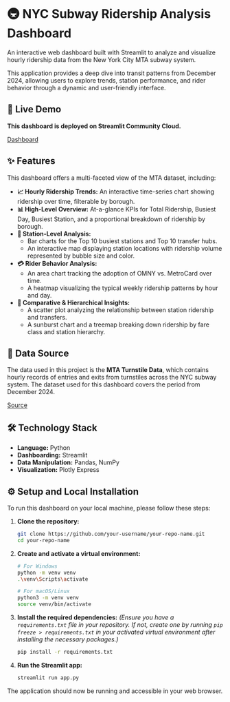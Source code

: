 # 🚇 NYC Subway Ridership Analysis Dashboard

An interactive web dashboard built with Streamlit to analyze and visualize hourly ridership data from the New York City MTA subway system.

This application provides a deep dive into transit patterns from December 2024, allowing users to explore trends, station performance, and rider behavior through a dynamic and user-friendly interface.

## 🚀 Live Demo

**This dashboard is deployed on Streamlit Community Cloud.**

[Dashboard](https://nyc-ridership-dashboard.streamlit.app/)

## ✨ Features

This dashboard offers a multi-faceted view of the MTA dataset, including:

- **📈 Hourly Ridership Trends:** An interactive time-series chart showing ridership over time, filterable by borough.
- **📊 High-Level Overview:** At-a-glance KPIs for Total Ridership, Busiest Day, Busiest Station, and a proportional breakdown of ridership by borough.
- **🚉 Station-Level Analysis:**
  - Bar charts for the Top 10 busiest stations and Top 10 transfer hubs.
  - An interactive map displaying station locations with ridership volume represented by bubble size and color.
- **💳 Rider Behavior Analysis:**
  - An area chart tracking the adoption of OMNY vs. MetroCard over time.
  - A heatmap visualizing the typical weekly ridership patterns by hour and day.
- **🔬 Comparative & Hierarchical Insights:**
  - A scatter plot analyzing the relationship between station ridership and transfers.
  - A sunburst chart and a treemap breaking down ridership by fare class and station hierarchy.

## 💾 Data Source

The data used in this project is the **MTA Turnstile Data**, which contains hourly records of entries and exits from turnstiles across the NYC subway system. The dataset used for this dashboard covers the period from December 2024.

[Source](https://data.ny.gov/)

## 🛠️ Technology Stack

- **Language:** Python
- **Dashboarding:** Streamlit
- **Data Manipulation:** Pandas, NumPy
- **Visualization:** Plotly Express

## ⚙️ Setup and Local Installation

To run this dashboard on your local machine, please follow these steps:

1.  **Clone the repository:**

    ```bash
    git clone https://github.com/your-username/your-repo-name.git
    cd your-repo-name
    ```

2.  **Create and activate a virtual environment:**

    ```bash
    # For Windows
    python -m venv venv
    .\venv\Scripts\activate

    # For macOS/Linux
    python3 -m venv venv
    source venv/bin/activate
    ```

3.  **Install the required dependencies:**
    _(Ensure you have a `requirements.txt` file in your repository. If not, create one by running `pip freeze > requirements.txt` in your activated virtual environment after installing the necessary packages.)_

    ```bash
    pip install -r requirements.txt
    ```

4.  **Run the Streamlit app:**

    ```bash
    streamlit run app.py
    ```

The application should now be running and accessible in your web browser.
